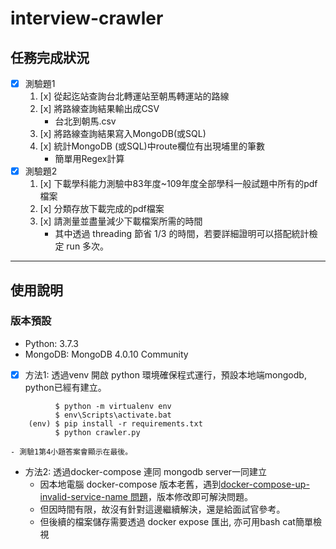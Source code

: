 # interview-crawler


## 任務完成狀況 ##
- [x] 測驗題1
    1. [x] 從起迄站查詢台北轉運站至朝馬轉運站的路線
    2. [x] 將路線查詢結果輸出成CSV
        - 台北到朝馬.csv
    3. [x] 將路線查詢結果寫入MongoDB(或SQL)
    4. [x] 統計MongoDB (或SQL)中route欄位有出現埔里的筆數
        - 簡單用Regex計算
- [x] 測驗題2
    1. [x] 下載學科能力測驗中83年度~109年度全部學科一般試題中所有的pdf檔案
    2. [x] 分類存放下載完成的pdf檔案
    3. [x] 請測量並盡量減少下載檔案所需的時間
        - 其中透過 threading 節省 1/3 的時間，若要詳細證明可以搭配統計檢定 run 多次。



---

## 使用說明 ## 
### 版本預設 ### 
- Python: 3.7.3
- MongoDB: MongoDB 4.0.10 Community

- [x] 方法1: 透過venv 開啟 python 環境確保程式運行，預設本地端mongodb, python已經有建立。
```
          $ python -m virtualenv env
          $ env\Scripts\activate.bat
    (env) $ pip install -r requirements.txt
          $ python crawler.py
```
    - 測驗1第4小題答案會顯示在最後。

- 方法2: 透過docker-compose 連同 mongodb server一同建立
    - 因本地電腦 docker-compose 版本老舊，遇到[docker-compose-up-invalid-service-name 問題](https://stackoverflow.com/questions/53442908/docker-compose-up-invalid-service-name-only-a-za-z0-9-chara)，版本修改即可解決問題。
    - 但因時間有限，故沒有針對這邊繼續解決，還是給面試官參考。
    - 但後續的檔案儲存需要透過 docker expose 匯出, 亦可用bash cat簡單檢視
